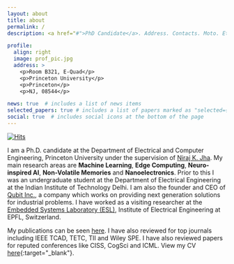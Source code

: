 ```yaml
---
layout: about
title: about
permalink: /
description: <a href="#">PhD Candidate</a>. Address. Contacts. Moto. Etc.

profile:
  align: right
  image: prof_pic.jpg
  address: >
    <p>Room B321, E-Quad</p>
    <p>Princeton University</p>
    <p>Princeton</p>
    <p>NJ, 08544</p>

news: true  # includes a list of news items
selected_papers: true # includes a list of papers marked as "selected={true}"
social: true  # includes social icons at the bottom of the page
---
```


[![Hits](https://hits.seeyoufarm.com/api/count/incr/badge.svg?url=https%3A%2F%2Fshikhartuli.github.io&count_bg=%230076DF&title_bg=%23555555&icon=&icon_color=%23E7E7E7&title=hits&edge_flat=false)](https://shikhartuli.github.io)

I am a Ph.D. candidate at the Department of Electrical and Computer Engineering, Princeton University under the supervision of [Niraj K. Jha](https://www.princeton.edu/~jha/). My main research areas are **Machine Learning**, **Edge Computing**, **Neuro-inspired AI**, **Non-Volatile Memories** and **Nanoelectronics**. Prior to this I was an undergraduate student at the Department of Electrical Engineering at the Indian Institute of Technology Delhi. I am also the founder and CEO of [Qubit Inc.](https://www.qubitinc.in/), a company which works on providing next generation solutions for industrial problems. I have worked as a visiting researcher at the [Embedded Systems Laboratory (ESL)](https://www.epfl.ch/labs/esl/), Institute of Electrical Engineering at EPFL, Switzerland. 

My publications can be seen [here](/publications/). I have also reviewed for top journals including IEEE TCAD, TETC, TII and Wiley SPE. I have also reviewed papers for reputed conferences like CISS, CogSci and ICML. View my CV [here](https://shikhartuli.github.io/assets/pdf/CV.pdf){:target="_blank"}.
